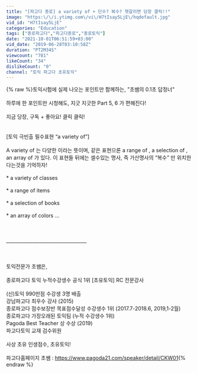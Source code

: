 ```yaml
---
title: "[파고다 종로] a variety of + 단수? 복수? 헷갈리면 당장 클릭!!"
image: "https:\/\/i.ytimg.com\/vi\/H7tIsay5LjE\/hqdefault.jpg"
vid_id: "H7tIsay5LjE"
categories: "Education"
tags: ["종로파고다","파고다종로","종로토익"]
date: "2021-10-01T06:51:59+03:00"
vid_date: "2019-06-28T03:10:58Z"
duration: "PT2M34S"
viewcount: "781"
likeCount: "34"
dislikeCount: "0"
channel: "토익 파고다 초유토익"
---
```

{% raw %}토익시험에 실제 나오는 포인트만 함께하는, &quot;초쌤의 0.1초 답정너&quot; <br /><br />하루에 한 포인트만 시청해도, 지긋 지긋한 Part 5, 6 가 편해진다! <br /><br />지금 당장, 구독 + 좋아요! 클릭 클릭! <br /><br /><br />[토익 극빈출 필수표현 “a variety of”]<br /><br />A variety of 는 다양한 이라는 뜻이며, 같은 표현으론 a range of , a selection of , an array of 가 있다. 이 표현들 뒤에는 셀수있는 명사, 즉 가산명사의 “복수” 만 위치한다는것을 기억하자! <br /><br />* a variety of classes<br /><br />* a range of items <br /><br />* a selection of books<br /><br />* an array of colors ...<br /><br /><br /><br />__________________________________<br /><br /><br /><br />토익전문가 초쌤은,<br /><br />종로파고다 토익 누적수강생수 공식 1위 [초유토익] RC 전문강사<br /><br />(신)토익 990만점 수강생 3명 배출 <br />강남파고다 최우수 강사 (2015)<br />종로파고다 점수보장반 목표점수달성 수강생수 1위 (2017.7-2018.6, 2019,1-2월)<br />종로파고다 가장오래된 토익팀 (누적 수강생수 1위)<br />Pagoda Best Teacher 상 수상 (2019)<br />파고다토익 교재 검수위원<br /><br />사상 초유 인생점수, 초유토익! <br /><br />파고다홈페이지 초쌤 : <a rel="nofollow" target="blank" href="https://www.pagoda21.com/speaker/detail/CKW01">https://www.pagoda21.com/speaker/detail/CKW01</a>{% endraw %}
